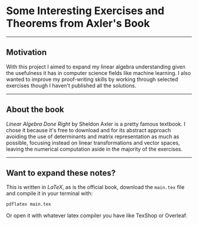 # Some Interesting Exercises and Theorems from Axler's Book

---

## Motivation

With this project I aimed to expand my linear algebra understanding given the usefulness it has in computer science fields like machine learning. I also wanted to improve my proof-writing skills by working through selected exercises though I haven't published all the solutions.

---

## About the book

*Linear Algebra Done Right* by Sheldon Axler is a pretty famous textbook. I chose it because it's free to download and for its abstract approach avoiding the use of determinants and matrix representation as much as possible, focusing instead on linear transformations and vector spaces, leaving the numerical computation aside in the majority of the exercises.

---

## Want to expand these notes?

This is written in *LaTeX*, as is the official book, download the `main.tex` file and compile it in your terminal with:

```bash
pdflatex main.tex
```
Or open it with whatever latex compiler you have like TexShop or Overleaf.

